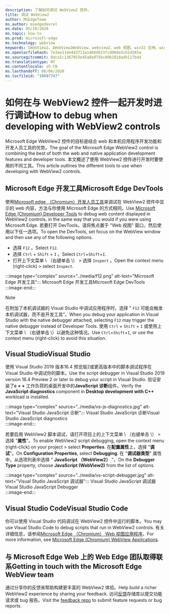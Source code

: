 ```yaml
---
description: 了解如何调试 WebView2 控件。
title: 调试 WebView2
author: MSEdgeTeam
ms.author: msedgedevrel
ms.date: 05/19/2020
ms.topic: how-to
ms.prod: microsoft-edge
ms.technology: webview
keywords: IWebView2、IWebView2WebView、webview2、web 视图、win32 应用、win32、edge、ICoreWebView2、ICoreWebView2Host、浏览器控件、边缘 html
ms.openlocfilehash: 7e3ee11de443713a14684023fcd90de3cb1d265a
ms.sourcegitcommit: 8dca1c1367853e45a0a975bc89b1818adb117bd4
ms.translationtype: MT
ms.contentlocale: zh-CN
ms.lasthandoff: 06/08/2020
ms.locfileid: "10697747"
---
```

# <span data-ttu-id="dda4c-104">如何在与 WebView2 控件一起开发时进行调试</span><span class="sxs-lookup"><span data-stu-id="dda4c-104">How to debug when developing with WebView2 controls</span></span>  

<span data-ttu-id="dda4c-105">Microsoft Edge WebView2 控件的目标是结合 web 和本机应用程序开发功能和开发人员工具的优势。</span><span class="sxs-lookup"><span data-stu-id="dda4c-105">The goal of the Microsoft Edge WebView2 control is combining the best of both the web and native application development features and developer tools.</span></span>  <span data-ttu-id="dda4c-106">本文概述了使用 WebView2 控件进行开发时要使用的不同工具。</span><span class="sxs-lookup"><span data-stu-id="dda4c-106">This article outlines the different tools to use when developing with WebView2 controls.</span></span>  

## <span data-ttu-id="dda4c-107">Microsoft Edge 开发工具</span><span class="sxs-lookup"><span data-stu-id="dda4c-107">Microsoft Edge DevTools</span></span>  

<span data-ttu-id="dda4c-108">使用[Microsoft edge （Chromium）开发人员工具](/microsoft-edge/devtools-guide-chromium)来调试在 WebView2 控件中显示的 web 内容，方法与你使用 Microsoft Edge 的方式相同。</span><span class="sxs-lookup"><span data-stu-id="dda4c-108">Use [Microsoft Edge (Chromium) Developer Tools](/microsoft-edge/devtools-guide-chromium) to debug web content displayed in WebView2 controls, in the same way that you would if you were using Microsoft Edge.</span></span>  <span data-ttu-id="dda4c-109">若要打开 DevTools，请将焦点置于 "Web 视图" 窗口，然后使用以下任一选项。</span><span class="sxs-lookup"><span data-stu-id="dda4c-109">To open the DevTools, set focus on the WebView window and then use any of the following options.</span></span>  
*   <span data-ttu-id="dda4c-110">选择 `F12` 。</span><span class="sxs-lookup"><span data-stu-id="dda4c-110">Select `F12`.</span></span>  
*   <span data-ttu-id="dda4c-111">选择 `Ctrl` + `Shift` + `I` 。</span><span class="sxs-lookup"><span data-stu-id="dda4c-111">Select `Ctrl`+`Shift`+`I`.</span></span>  
*   <span data-ttu-id="dda4c-112">打开上下文菜单 \ （右键单击 \） > 选择 `Inspect` 。</span><span class="sxs-lookup"><span data-stu-id="dda4c-112">Open the context menu \(right-click\) > select `Inspect`.</span></span>  

:::image type="complex" source="../media/f12.png" alt-text="Microsoft Edge 开发工具":::
   <span data-ttu-id="dda4c-114">Microsoft Edge 开发工具</span><span class="sxs-lookup"><span data-stu-id="dda4c-114">Microsoft Edge DevTools</span></span>  
:::image-end:::  

> [!NOTE]
> <span data-ttu-id="dda4c-115">在附加了本机调试器的 Visual Studio 中调试应用程序时，选择 " `F12` 可能会触发本机调试器，而不是开发工具"。</span><span class="sxs-lookup"><span data-stu-id="dda4c-115">When you debug your application in Visual Studio with the native debugger attached, selecting `F12` may trigger the native debugger instead of Developer Tools.</span></span>  <span data-ttu-id="dda4c-116">使用 `Ctrl` + `Shift` + `I` 或使用上下文菜单 \ （右键单击 \）以避免这种情况。</span><span class="sxs-lookup"><span data-stu-id="dda4c-116">Use `Ctrl`+`Shift`+`I`, or use the context menu \(right-click\) to avoid this situation.</span></span>  

## <span data-ttu-id="dda4c-117">Visual Studio</span><span class="sxs-lookup"><span data-stu-id="dda4c-117">Visual Studio</span></span>  

<span data-ttu-id="dda4c-118">使用 Visual Studio 2019 版本16.4 预览版2或更高版本中的脚本调试程序在 Visual Studio 中调试你的脚本。</span><span class="sxs-lookup"><span data-stu-id="dda4c-118">Use the script debugger in Visual Studio 2019 version 16.4 Preview 2 or later to debug your script in Visual Studio.</span></span>  <span data-ttu-id="dda4c-119">验证安装了**c + +** 工作负荷的桌面开发中的**JavaScript 诊断**组件。</span><span class="sxs-lookup"><span data-stu-id="dda4c-119">Verify the **JavaScript diagnostics** component in **Desktop development with C++** workload is installed.</span></span>  

:::image type="complex" source="../media/vs-js-diagnostics.jpg" alt-text="Visual Studio JavaScript 诊断":::
   <span data-ttu-id="dda4c-121">Visual Studio JavaScript 诊断</span><span class="sxs-lookup"><span data-stu-id="dda4c-121">Visual Studio JavaScript diagnostics</span></span>  
:::image-end:::  

<!--todo: Please update the image to use a red rectangle to outline the portion of the screen to highlight  -->  

<span data-ttu-id="dda4c-122">若要启用 WebView2 脚本调试，请打开项目上的上下文菜单 \ （右键单击 \） > 选择 "**属性**"。</span><span class="sxs-lookup"><span data-stu-id="dda4c-122">To enable WebView2 script debugging, open the context menu \(right-click\) on your project > select **Properties**.</span></span>  <span data-ttu-id="dda4c-123">在**配置属性**上，选择 "**调试**"。</span><span class="sxs-lookup"><span data-stu-id="dda4c-123">On **Configuration Properties**, select **Debugging**.</span></span>  <span data-ttu-id="dda4c-124">在 "**调试器类型**" 属性中，从选项列表中选择 " **JavaScript （WebView2）** "。</span><span class="sxs-lookup"><span data-stu-id="dda4c-124">On the **Debugger Type** property, choose **JavaScript (WebView2)** from the list of options.</span></span> 

:::image type="complex" source="../media/vs-script-debugger.jpg" alt-text="Visual Studio JavaScript 调试器":::
   <span data-ttu-id="dda4c-126">Visual Studio JavaScript 调试器</span><span class="sxs-lookup"><span data-stu-id="dda4c-126">Visual Studio JavaScript Debugger</span></span>  
:::image-end:::  

<!--todo: Please update the image to use a red rectangle to outline the portion of the screen to highlight  -->  

## <span data-ttu-id="dda4c-127">Visual Studio Code</span><span class="sxs-lookup"><span data-stu-id="dda4c-127">Visual Studio Code</span></span>  

<span data-ttu-id="dda4c-128">你可以使用 Visual Studio 代码调试在 WebView2 控件中运行的脚本。</span><span class="sxs-lookup"><span data-stu-id="dda4c-128">You may use Visual Studio Code to debug scripts that run in WebView2 controls.</span></span>  <span data-ttu-id="dda4c-129">有关详细信息，请参阅[Microsoft Edge （Chromium） Web 视图应用程序](https://github.com/microsoft/vscode-edge-debug2/blob/master/README.md#microsoft-edge-chromium-webview-applications)。</span><span class="sxs-lookup"><span data-stu-id="dda4c-129">For more information, see [Microsoft Edge (Chromium) WebView Applications](https://github.com/microsoft/vscode-edge-debug2/blob/master/README.md#microsoft-edge-chromium-webview-applications).</span></span>  

<!--todo:  add See also heading  -->  

## <span data-ttu-id="dda4c-130">与 Microsoft Edge Web 上的 Web Edge 团队取得联系</span><span class="sxs-lookup"><span data-stu-id="dda4c-130">Getting in touch with the Microsoft Edge WebView team</span></span>  

<span data-ttu-id="dda4c-131">通过分享你的反馈来帮助构建更丰富的 WebView2 体验。</span><span class="sxs-lookup"><span data-stu-id="dda4c-131">Help build a richer WebView2 experience by sharing your feedback.</span></span>  <span data-ttu-id="dda4c-132">访问[反馈](https://aka.ms/webviewfeedback)存储库以提交功能请求或 bug 报告。</span><span class="sxs-lookup"><span data-stu-id="dda4c-132">Visit the [feedback repo](https://aka.ms/webviewfeedback) to submit feature requests or bug reports.</span></span>  
